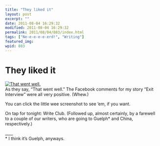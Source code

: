 ```yaml
---
title: "They liked it"
layout: post
excerpt: ""
date: 2011-08-04 16:29:32
modified: 2011-08-04 16:29:32
permalink: 2011/08/04/883/index.html
tags: ["Ne-e-e-e-e-erd!", "Writing"]
featured_img: 
wpid: 883
---
```


# They liked it

[![That went well.](http://farm7.static.flickr.com/6003/6008501863_ccb6a857ff_t.jpg)](http://www.flickr.com/photos/pj/6008501863/ "That went well. by Patrick Johanneson, on Flickr")  
As they say, “That went well.” The Facebook comments for my story “Exit Interview” were all very positive. (Whew.)

You can click the little wee screenshot to see ’em, if you want.

On tap for tonight: Write Club. (Followed up, almost certainly, by a farewell to a couple of our writers, who are going to Guelph\* and China, respectively.)

\_\_\_\_  
\* I think it’s Guelph, anyways.